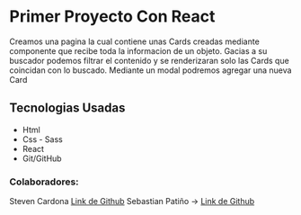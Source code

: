 # Primer Proyecto Con React

Creamos una pagina la cual contiene unas Cards creadas mediante componente que recibe toda la informacion de un objeto.
Gacias a su buscador podemos filtrar el contenido y se renderizaran solo las Cards que coincidan con lo buscado.
Mediante un modal podremos agregar una nueva Card

## Tecnologias Usadas

  * Html
  * Css - Sass
  * React
  * Git/GitHub

### Colaboradores:
Steven Cardona  [Link de Github](https://github.com/stevencar2004?tab=repositories)
Sebastian Patiño -> [Link de Github](https://github.com/Sebaspatig)
